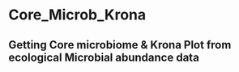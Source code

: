 # Core_Microb_Krona
## Getting Core microbiome &amp; Krona Plot from ecological Microbial abundance data
